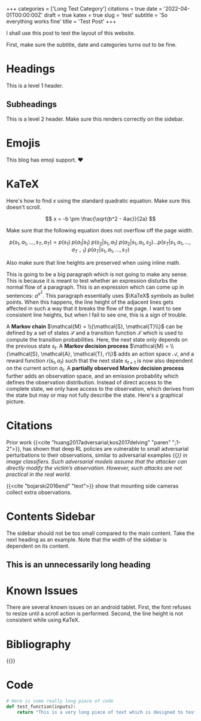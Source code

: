 +++
categories = ['Long Test Category']
citations = true
date = '2022-04-01T00:00:00Z'
draft = true
katex = true
slug = 'test'
subtitle = 'So everything works fine'
title = 'Test Post'
+++

I shall use this post to test the layout of this website. 

First, make sure the subtitle, date and categories turns out to be fine.

# Headings
This is a level 1 header.

## Subheadings
This is a level 2 header. Make sure this renders correctly on the sidebar.

# Emojis
This blog has emoji support. :heart:

# KaTeX
Here's how to find $x$ using the standard quadratic equation. Make sure this doesn't scroll.

$$ x = -b \pm \frac{\sqrt{b^2 - 4ac}}{2a} $$

Make sure that the following equation does not overflow off the page width.

$$p(s_1, a_1, \dots, s_T, a_T) = p(s_1) \ p(a_1|s_1) \ p(s_2|s_1,a_1) \ p(a_2|s_1,a_1,s_2) \dots p(s_T|s_1, a_1, \dots, a_{T-1}) \ p(a_T|s_1, a_1, \dots, s_T)$$

Also make sure that line heights are preserved when using inline math. 

This is going to be a big paragraph which is not going to make any sense. This is because it is meant to test whether an expression disturbs the normal flow of a paragraph. This is an expression which can come up in sentences: $a^{x^2}$. This paragraph essentially uses $\KaTeX$ symbols as bullet points. When this happens, the line height of the adjacent lines gets affected in such a way that it breaks the flow of the page. I want to see consistent line heights, but when I fail to see one, this is a sign of trouble.

A **Markov chain** $\mathcal{M} = \\{\mathcal{S}, \mathcal{T}\\}$ can be defined by a set of states $\mathcal{S}$ and a transition function $\mathcal{T}$ which is used to compute the transition probabilities. Here, the next state only depends on the previous state $s_t$. A **Markov decision process** $\mathcal{M} = \\{\mathcal{S}, \mathcal{A}, \mathcal{T}, r\\}$ adds an action space $\mathcal{A}$, and a reward function $r(s_t, a_t)$ such that the next state $s_{t+1}$ is now also dependent on the current action $a_t$. A **partially observed Markov decision process** further adds an observation space, and an emission probability which defines the observation distribution. Instead of direct access to the complete state, we only have access to the observation, which derives from the state but may or may not fully describe the state. Here's a graphical picture.

# Citations

Prior work {{<cite "huang2017adversarial;kos2017delving" "paren" ";1-2">}},  has shown that deep RL policies are vulnerable to small adversarial perturbations to their observations, similar to adversarial examples {{<cite key="szegedy2013intriguing" type="paren">}} in image classifiers. Such adversarial models assume that the attacker can directly modify the victim’s observation. However, such attacks are not practical in the real world. 

{{<cite "bojarski2016end" "text">}} show that mounting side cameras collect extra observations.

# Contents Sidebar
The sidebar should not be too small compared to the main content. Take the next heading as an example. Note that the width of the sidebar is dependent on its content.

## This is an unnecessarily long heading

# Known Issues
There are several known issues on an android tablet. First, the font refuses to resize until a scroll action is performed. Second, the line height is not consistent while using KaTeX.

# Bibliography

{{<bibliography cited>}}

# Code
```python
# Here is some really long piece of code
def test_function(inputs):
    return "This is a very long piece of text which is designed to test the robustness of the layout of the blog."

```
